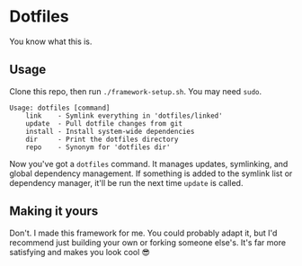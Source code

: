 # Dotfiles
You know what this is.

## Usage
Clone this repo, then run `./framework-setup.sh`. You may need `sudo`.

```
Usage: dotfiles [command]
    link    - Symlink everything in 'dotfiles/linked'
    update  - Pull dotfile changes from git
    install - Install system-wide dependencies
    dir     - Print the dotfiles directory
    repo    - Synonym for 'dotfiles dir'
```

Now you've got a `dotfiles` command. It manages updates, symlinking, and global dependency management. If something is added to the symlink list or dependency manager, it'll be run the next time `update` is called.

## Making it yours
Don't. I made this framework for me. You could probably adapt it, but I'd recommend just building your own or forking someone else's. It's far more satisfying and makes you look cool :sunglasses:
